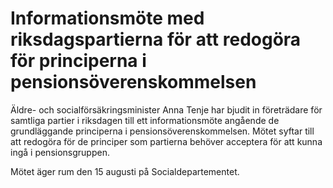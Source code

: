 # Informationsmöte med riksdagspartierna för att redogöra för principerna i pensionsöverenskommelsen

Äldre\- och socialförsäkringsminister Anna Tenje har bjudit in företrädare för samtliga partier i riksdagen till ett informationsmöte angående de grundläggande principerna i pensionsöverenskommelsen. Mötet syftar till att redogöra för de principer som partierna behöver acceptera för att kunna ingå i pensionsgruppen.

Mötet äger rum den 15 augusti på Socialdepartementet.
